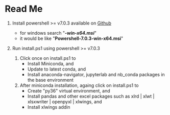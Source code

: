 # Read Me

1.  Install powershell >= v7.0.3 available on <a href="https://github.com/Powershell/Powershell/releases/latest">Github</a>
    -   for windows search "<i><b>-win-x64.msi</b></i>"
    -   it would be like "<b>Powershell-7.0.3-win-x64.msi</b>"

2.  Run install.ps1 using powershell >= v7.0.3
    1.  Click once on install.ps1 to
        -   Install Miniconda, and
        -   Update to latest conda, and
        -   Install anaconda-navigator, jupyterlab and nb_conda packages in the base environment
    2.  After miniconda installation, againg click on install.ps1 to
        -   Create "py36" virtual environment, and
        -   Install pandas and other excel packages such as xlrd | xlwt | xlsxwriter | openpyxl | xlwings, and
        -   Install xlwings addin
